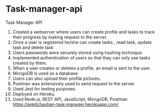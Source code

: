# Task-manager-api
Task Manager API

1) Created a webserver where users can create profile and tasks to track their progress by making request to the server.
2) Once a user is registered he/she can create tasks , read task, update task and delete task.
3) Users passwords were securely stored using hashing technique.
4) Implemented authentication of users so that they can only see tasks created by them.
5) When a user creates or deletes a profile, an email is sent to the user.
6) MongoDB is used as a database.
7) Users can also upload their profile pictures.
8) Postman was extensively used to send request to the server.
9) Used Jest for testing purposes.
10) Deployed on Heroku.
11) Used Node.js, REST API, JavaScript, MongoDB, Postman
https://ankitchauhan-task-manager.herokuapp.com/
